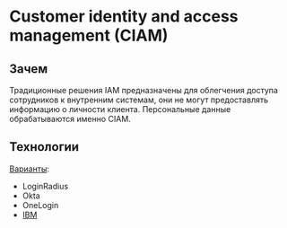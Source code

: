 # Customer identity and access management (CIAM)

## Зачем

Традиционные решения IAM предназначены для облегчения доступа сотрудников к внутренним системам, они не могут предоставлять информацию о личности клиента. 
Персональные данные обрабатываются именно CIAM.

## Технологии

[Варианты](https://dzen.ru/a/Y2z-tCluVgahvNd7):

- LoginRadius
- Okta
- OneLogin
- [IBM](https://www.ibm.com/think/topics/ciam)
